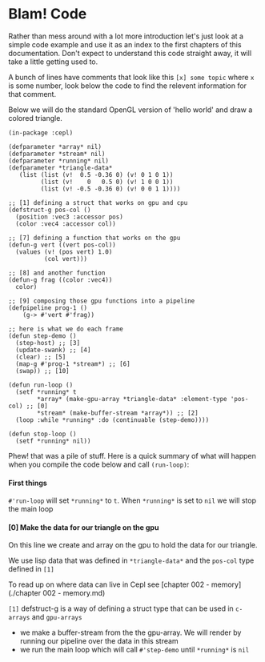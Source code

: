 # Blam! Code

Rather than mess around with a lot more introduction let's just look at a simple code example and use it as an index to the first chapters of this documentation. Don't expect to understand this code straight away, it will take a little getting used to.

A bunch of lines have comments that look like this `[x] some topic` where `x` is some number, look below the code to find the relevent information for that comment.

Below we will do the standard OpenGL version of 'hello world' and draw a colored triangle.

```
(in-package :cepl)

(defparameter *array* nil)
(defparameter *stream* nil)
(defparameter *running* nil)
(defparameter *triangle-data*
   (list (list (v!  0.5 -0.36 0) (v! 0 1 0 1))
         (list (v!    0   0.5 0) (v! 1 0 0 1))
         (list (v! -0.5 -0.36 0) (v! 0 0 1 1))))

;; [1] defining a struct that works on gpu and cpu
(defstruct-g pos-col ()
  (position :vec3 :accessor pos)
  (color :vec4 :accessor col))

;; [7] defining a function that works on the gpu
(defun-g vert ((vert pos-col))
  (values (v! (pos vert) 1.0)
          (col vert)))

;; [8] and another function
(defun-g frag ((color :vec4))
  color)

;; [9] composing those gpu functions into a pipeline
(defpipeline prog-1 ()
    (g-> #'vert #'frag))

;; here is what we do each frame
(defun step-demo ()
  (step-host) ;; [3]
  (update-swank) ;; [4]
  (clear) ;; [5]
  (map-g #'prog-1 *stream*) ;; [6]
  (swap)) ;; [10]

(defun run-loop ()
  (setf *running* t
        *array* (make-gpu-array *triangle-data* :element-type 'pos-col) ;; [0]
        *stream* (make-buffer-stream *array*)) ;; [2]
  (loop :while *running* :do (continuable (step-demo))))

(defun stop-loop ()
  (setf *running* nil))

```

Phew! that was a pile of stuff. Here is a quick summary of what will happen when you compile the code below and call `(run-loop)`:

#### First things

`#'run-loop` will set `*running*` to `t`. When `*running*` is set to `nil` we will stop the main loop

#### [0] Make the data for our triangle on the gpu

On this line we create and array on the gpu to hold the data for our triangle.

We use lisp data that was defined in `*triangle-data*` and the `pos-col` type defined in `[1]`

To read up on where data can live in Cepl see [chapter 002 - memory](./chapter 002 - memory.md)

`[1]` defstruct-g is a way of defining a struct type that can be used in `c-arrays` and `gpu-arrays`




- we make a buffer-stream from the the gpu-array. We will render by running our pipeline over the data in this stream
- we run the main loop which will call `#'step-demo` until `*running*` is `nil`
